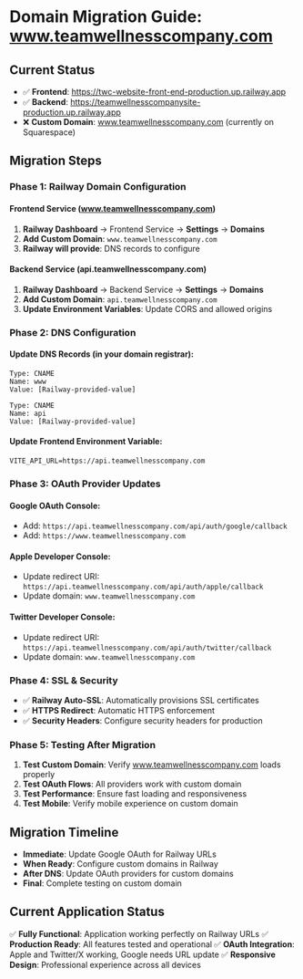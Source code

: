# Domain Migration Guide: www.teamwellnesscompany.com

## Current Status
- ✅ **Frontend**: https://twc-website-front-end-production.up.railway.app
- ✅ **Backend**: https://teamwellnesscompanysite-production.up.railway.app
- ❌ **Custom Domain**: www.teamwellnesscompany.com (currently on Squarespace)

## Migration Steps

### Phase 1: Railway Domain Configuration

#### Frontend Service (www.teamwellnesscompany.com)
1. **Railway Dashboard** → Frontend Service → **Settings** → **Domains**
2. **Add Custom Domain**: `www.teamwellnesscompany.com`
3. **Railway will provide**: DNS records to configure

#### Backend Service (api.teamwellnesscompany.com)
1. **Railway Dashboard** → Backend Service → **Settings** → **Domains**
2. **Add Custom Domain**: `api.teamwellnesscompany.com`
3. **Update Environment Variables**: Update CORS and allowed origins

### Phase 2: DNS Configuration

#### Update DNS Records (in your domain registrar):
```
Type: CNAME
Name: www
Value: [Railway-provided-value]

Type: CNAME  
Name: api
Value: [Railway-provided-value]
```

#### Update Frontend Environment Variable:
```
VITE_API_URL=https://api.teamwellnesscompany.com
```

### Phase 3: OAuth Provider Updates

#### Google OAuth Console:
- Add: `https://api.teamwellnesscompany.com/api/auth/google/callback`
- Add: `https://www.teamwellnesscompany.com`

#### Apple Developer Console:
- Update redirect URI: `https://api.teamwellnesscompany.com/api/auth/apple/callback`
- Update domain: `www.teamwellnesscompany.com`

#### Twitter Developer Console:
- Update redirect URI: `https://api.teamwellnesscompany.com/api/auth/twitter/callback`
- Update domain: `www.teamwellnesscompany.com`

### Phase 4: SSL & Security
- ✅ **Railway Auto-SSL**: Automatically provisions SSL certificates
- ✅ **HTTPS Redirect**: Automatic HTTPS enforcement
- ✅ **Security Headers**: Configure security headers for production

### Phase 5: Testing After Migration
1. **Test Custom Domain**: Verify www.teamwellnesscompany.com loads properly
2. **Test OAuth Flows**: All providers work with custom domain
3. **Test Performance**: Ensure fast loading and responsiveness
4. **Test Mobile**: Verify mobile experience on custom domain

## Migration Timeline
- **Immediate**: Update Google OAuth for Railway URLs
- **When Ready**: Configure custom domains in Railway
- **After DNS**: Update OAuth providers for custom domains
- **Final**: Complete testing on custom domain

## Current Application Status
✅ **Fully Functional**: Application working perfectly on Railway URLs
✅ **Production Ready**: All features tested and operational
✅ **OAuth Integration**: Apple and Twitter/X working, Google needs URL update
✅ **Responsive Design**: Professional experience across all devices